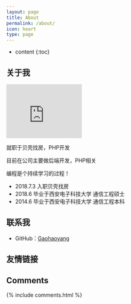 ```yaml
---
layout: page
title: About
permalink: /about/
icon: heart
type: page
---
```


* content
{:toc}

## 关于我

<iframe src="https://githubbadge.appspot.com/gaohaoyang?s=1" style="border: 0;height: 142px;width: 200px;overflow: hidden;" frameBorder="0"></iframe>

就职于贝壳找房，PHP开发

目前在公司主要做后端开发，PHP相关

编程是个持续学习的过程！

* 2018.7.3 入职贝壳找房
* 2018.6 毕业于西安电子科技大学 通信工程硕士
* 2014.6 毕业于西安电子科技大学 通信工程本科

## 联系我

* GitHub：[Gaohaoyang](https://github.com/hanqing757)


## 友情链接

## Comments

{% include comments.html %}
